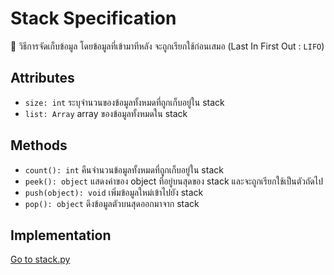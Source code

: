 # Stack Specification

📝 วิธีการจัดเก็บข้อมูล โดยข้อมูลที่เข้ามาทีหลัง จะถูกเรียกใช้ก่อนเสมอ (Last In First Out : `LIFO`)

## Attributes
- `size: int` ระบุจำนวนของข้อมูลทั้งหมดที่ถูกเก็บอยู่ใน stack
- `list: Array` array ของข้อมูลทั้งหมดใน stack

## Methods
- `count(): int` คืนจำนวนข้อมูลทั้งหมดที่ถูกเก็บอยู่ใน stack
- `peek(): object` แสดงค่าของ object ที่อยู่บนสุดของ stack และจะถูกเรียกใช้เป็นตัวถัดไป
- `push(object): void` เพิ่มข้อมูลใหม่เข้าไปยัง stack
- `pop(): object` ดึงข้อมูลตัวบนสุดออกมาจาก stack

## Implementation
[Go to stack.py](./stack.py)
